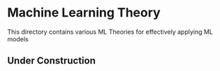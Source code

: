 # Machine Learning Theory
This directory contains various ML Theories for effectively applying ML models
## Under Construction
